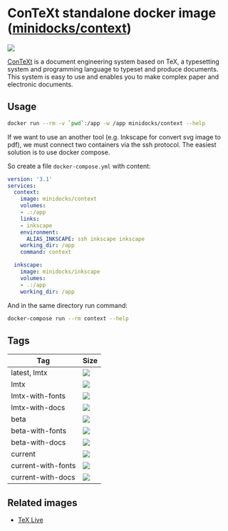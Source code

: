ConTeXt standalone docker image ([minidocks/context](https://hub.docker.com/r/minidocks/python))
================================================================================================

![](https://wiki.contextgarden.net/skins/common/images/context/context_logo_inv.png?6c748)

[ConTeXt](https://wiki.contextgarden.net) is a document engineering system based
on TeX, a typesetting system and programming language to typeset and produce
documents. This system is easy to use and enables you to make complex paper and
electronic documents.

Usage
-----

```bash
docker run --rm -v `pwd`:/app -w /app minidocks/context --help
```

If we want to use an another tool (e.g. Inkscape for convert svg image to pdf),
we must connect two containers via the ssh protocol. The easiest solution is to
use docker compose.

So create a file `docker-compose.yml` with content:

```yaml
version: '3.1'
services:
  context:
    image: minidocks/context
    volumes:
    - .:/app
    links:
    - inkscape
    environment:
      ALIAS_INKSCAPE: ssh inkscape inkscape
    working_dir: /app
    command: context

  inkscape:
    image: minidocks/inkscape
    volumes:
    - .:/app
    working_dir: /app
```

And in the same directory run command:

```bash
docker-compose run --rm context --help
```

Tags
----

| Tag                | Size                                                                                                                        |
|--------------------|-----------------------------------------------------------------------------------------------------------------------------|
| latest, lmtx       | ![](https://img.shields.io/docker/image-size/minidocks/context/latest?style=flat-square&logo=docker&label=size)             |
| lmtx               | ![](https://img.shields.io/docker/image-size/minidocks/context/lmtx?style=flat-square&logo=docker&label=size)               |
| lmtx-with-fonts    | ![](https://img.shields.io/docker/image-size/minidocks/context/lmtx-with-fonts?style=flat-square&logo=docker&label=size)    |
| lmtx-with-docs     | ![](https://img.shields.io/docker/image-size/minidocks/context/lmtx-with-docs?style=flat-square&logo=docker&label=size)     |
| beta               | ![](https://img.shields.io/docker/image-size/minidocks/context/beta?style=flat-square&logo=docker&label=size)               |
| beta-with-fonts    | ![](https://img.shields.io/docker/image-size/minidocks/context/beta-with-fonts?style=flat-square&logo=docker&label=size)    |
| beta-with-docs     | ![](https://img.shields.io/docker/image-size/minidocks/context/beta-with-docs?style=flat-square&logo=docker&label=size)     |
| current            | ![](https://img.shields.io/docker/image-size/minidocks/context/current?style=flat-square&logo=docker&label=size)            |
| current-with-fonts | ![](https://img.shields.io/docker/image-size/minidocks/context/current-with-fonts?style=flat-square&logo=docker&label=size) |
| current-with-docs  | ![](https://img.shields.io/docker/image-size/minidocks/context/current-with-docs?style=flat-square&logo=docker&label=size)  |

Related images
--------------

-   [TeX Live](https://github.com/minidocks/texlive)
